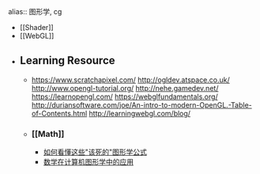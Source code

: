 alias:: 图形学, cg

- [[Shader]]
- [[WebGL]]
- ## Learning Resource
	- https://www.scratchapixel.com/
	  http://ogldev.atspace.co.uk/
	  http://www.opengl-tutorial.org/
	  http://nehe.gamedev.net/
	  https://learnopengl.com/
	  https://webglfundamentals.org/
	  http://duriansoftware.com/joe/An-intro-to-modern-OpenGL.-Table-of-Contents.html
	  http://learningwebgl.com/blog/
	- ### [[Math]]
		- [如何看懂这些"该死的"图形学公式](https://zhuanlan.zhihu.com/p/21489591)
		- [数学在计算机图形学中的应用](http://staff.ustc.edu.cn/~lgliu/Resources/CG/Math_for_CG_Turk_CN.htm)